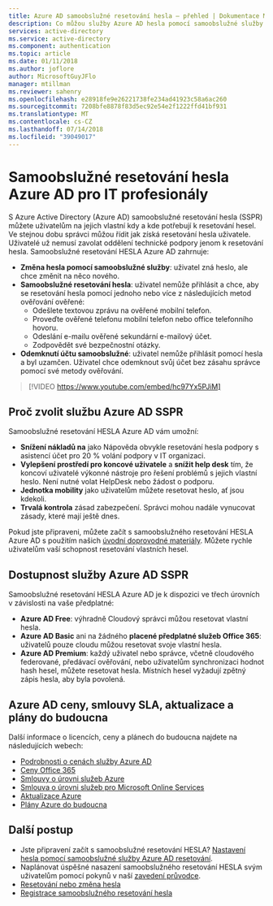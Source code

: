 ```yaml
---
title: Azure AD samoobslužné resetování hesla – přehled | Dokumentace Microsoftu
description: Co můžou služby Azure AD hesla pomocí samoobslužné služby obnovit pro vaši organizaci?
services: active-directory
ms.service: active-directory
ms.component: authentication
ms.topic: article
ms.date: 01/11/2018
ms.author: joflore
author: MicrosoftGuyJFlo
manager: mtillman
ms.reviewer: sahenry
ms.openlocfilehash: e28918fe9e26221738fe234ad41923c58a6ac260
ms.sourcegitcommit: 7208bfe8878f83d5ec92e54e2f1222ffd41bf931
ms.translationtype: MT
ms.contentlocale: cs-CZ
ms.lasthandoff: 07/14/2018
ms.locfileid: "39049017"
---
```

# <a name="azure-ad-self-service-password-reset-for-the-it-professional"></a>Samoobslužné resetování hesla Azure AD pro IT profesionály

S Azure Active Directory (Azure AD) samoobslužné resetování hesla (SSPR) můžete uživatelům na jejich vlastní kdy a kde potřebují k resetování hesel. Ve stejnou dobu správci můžou řídit jak získá resetování hesla uživatele. Uživatelé už nemusí zavolat oddělení technické podpory jenom k resetování hesla. Samoobslužné resetování HESLA Azure AD zahrnuje:

* **Změna hesla pomocí samoobslužné služby**: uživatel zná heslo, ale chce změnit na něco nového.
* **Samoobslužné resetování hesla**: uživatel nemůže přihlásit a chce, aby se resetování hesla pomocí jednoho nebo více z následujících metod ověřování ověřené:
   * Odešlete textovou zprávu na ověřené mobilní telefon.
   * Proveďte ověřené telefonu mobilní telefon nebo office telefonního hovoru.
   * Odeslání e-mailu ověřené sekundární e-mailový účet.
   * Zodpovědět své bezpečnostní otázky.
* **Odemknutí účtu samoobslužné**: uživatel nemůže přihlásit pomocí hesla a byl uzamčen. Uživatel chce odemknout svůj účet bez zásahu správce pomocí své metody ověřování.

> [!VIDEO https://www.youtube.com/embed/hc97Yx5PJiM]

## <a name="why-choose-azure-ad-sspr"></a>Proč zvolit službu Azure AD SSPR

Samoobslužné resetování HESLA Azure AD vám umožní:

* **Snížení nákladů na** jako Nápověda obvykle resetování hesla podpory s asistencí účet pro 20 % volání podpory v IT organizaci. 
* **Vylepšení prostředí pro koncové uživatele** a **snížit help desk** tím, že koncoví uživatelé výkonné nástroje pro řešení problémů s jejich vlastní heslo. Není nutné volat HelpDesk nebo žádost o podporu.
* **Jednotka mobility** jako uživatelům můžete resetovat heslo, ať jsou kdekoli.
* **Trvalá kontrola** zásad zabezpečení. Správci mohou nadále vynucovat zásady, které mají ještě dnes.

Pokud jste připraveni, můžete začít s samoobslužného resetování HESLA Azure AD s použitím našich [úvodní doprovodné materiály](quickstart-sspr.md). Můžete rychle uživatelům vaší schopnost resetování vlastních hesel.

## <a name="azure-ad-sspr-availability"></a>Dostupnost služby Azure AD SSPR

Samoobslužné resetování HESLA Azure AD je k dispozici ve třech úrovních v závislosti na vaše předplatné:

* **Azure AD Free**: výhradně Cloudový správci můžou resetovat vlastní hesla.
* **Azure AD Basic** ani na žádného **placené předplatné služeb Office 365**: uživatelů pouze cloudu můžou resetovat svoje vlastní hesla.
* **Azure AD Premium**: každý uživatel nebo správce, včetně cloudového federované, předávací ověřování, nebo uživatelům synchronizaci hodnot hash hesel, můžete resetovat hesla. Místních hesel vyžadují zpětný zápis hesla, aby byla povolená.

## <a name="azure-ad-pricing-sla-updates-and-roadmap"></a>Azure AD ceny, smlouvy SLA, aktualizace a plány do budoucna

Další informace o licencích, ceny a plánech do budoucna najdete na následujících webech:

* [Podrobnosti o cenách služby Azure AD](https://azure.microsoft.com/pricing/details/active-directory/)
* [Ceny Office 365](https://products.office.com/compare-all-microsoft-office-products?tab=2)
* [Smlouvy o úrovni služeb Azure](https://azure.microsoft.com/support/legal/sla/)
* [Smlouva o úrovni služeb pro Microsoft Online Services](http://go.microsoft.com/fwlink/?LinkID=272026&clcid=0x409)
* [Aktualizace Azure](https://azure.microsoft.com/updates/)
* [Plány Azure do budoucna](https://www.microsoft.com/cloud-platform/roadmap-recently-available)

## <a name="next-steps"></a>Další postup

* Jste připravení začít s samoobslužné resetování HESLA? [Nastavení hesla pomocí samoobslužné služby Azure AD resetování](quickstart-sspr.md).
* Naplánovat úspěšné nasazení samoobslužného resetování HESLA svým uživatelům pomocí pokynů v naší [zavedení průvodce](howto-sspr-deployment.md).
* [Resetování nebo změna hesla](../user-help/active-directory-passwords-update-your-own-password.md)
* [Registrace samoobslužného resetování hesla](../user-help/active-directory-passwords-reset-register.md)
